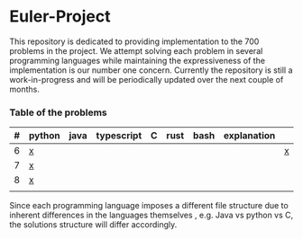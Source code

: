 # Euler-Project

This repository is dedicated to providing implementation to the 700 problems in the project. We attempt solving each problem in several programming languages while maintaining the expressiveness of the implementation is our number one concern. Currently the repository is still a work-in-progress and will be periodically updated over the next couple of months. 

### Table of the problems</br>
|#|python|java|typescript|C|rust|bash|explanation|</br>
|---|---|---|---|---|---|---|---|---|
|6|[x](./python/P6.py)|||||||[x](./explanation/Problem_6.pdf)|
|7|[x](./python/P7.py)||||||||
|8|[x](./python/P8.py)||||||||
||||||||||


Since each programming language imposes a different file structure due to inherent differences in the languages themselves , e.g. Java vs python vs C, the solutions structure will differ accordingly. 
